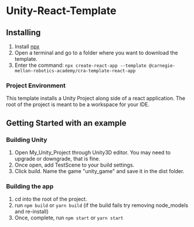 # Unity-React-Template

## Installing
1) Install [npx](https://www.npmjs.com/package/npx) 
2) Open a terminal and go to a folder where you want to download the template.
3) Enter the command: `npx create-react-app --template @carnegie-mellon-robotics-academy/cra-template-react-app`

### Project Environment
This template installs a Unity Project along side of a react application. The root of the project is meant to be a workspace for your IDE.

## Getting Started with an example
### Building Unity
1) Open My_Unity_Project through Unity3D editor. You may need to upgrade or downgrade, that is fine.
2) Once open, add TestScene to your build settings.
3) Click build. Name the game "unity_game" and save it in the dist folder.
### Building the app
1) cd into the root of the project.
2) run `npm build` or `yarn build`  (if the build fails try removing node_models and re-install)
3) Once, complete, run `npm start` or `yarn start`